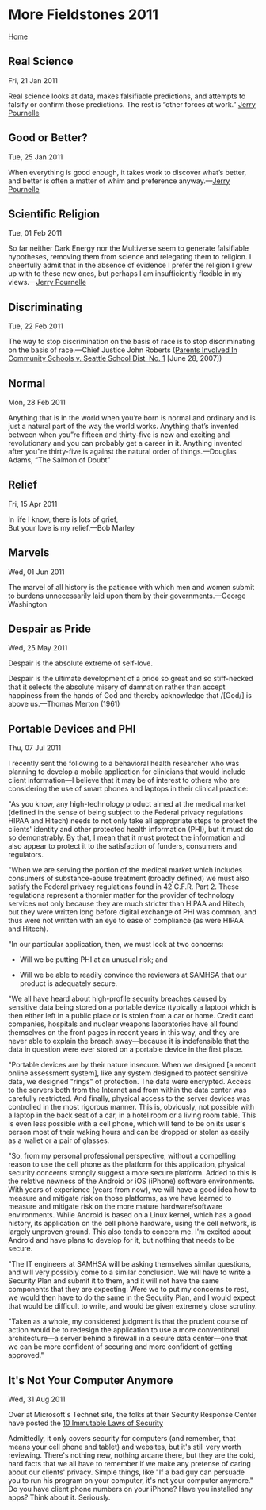 # More Fieldstones 2011
[Home](./index.html)

## Real Science
Fri, 21 Jan 2011

Real science looks at data, makes falsifiable predictions, and attempts to falsify or confirm those predictions. The rest is &ldquo;other forces at work.&rdquo; <a href="http://www.jerrypournelle.com/mail/2011/Q1/mail658.html## climate">Jerry Pournelle</a>

## Good or Better?
Tue, 25 Jan 2011

When everything is good enough, it takes work to discover what&rsquo;s better, and better is often a matter of whim and preference anyway.&mdash;<a href="http://www.chaosmanorreviews.com//oa/2011/20110124_col.php">Jerry Pournelle</a>

## Scientific Religion
Tue, 01 Feb 2011

So far neither Dark Energy nor the Multiverse seem to generate falsifiable hypotheses, removing them from science and relegating them to religion. I cheerfully admit that in the absence of evidence I prefer the religion I grew up with to these new ones, but perhaps I am insufficiently flexible in my views.&mdash;<a href="http://www.jerrypournelle.com/mail/2011/Q1/mail660.html## Monday">Jerry Pournelle</a>

## Discriminating
Tue, 22 Feb 2011

The way to stop discrimination on the basis of race is to stop discriminating on the basis of race.&mdash;Chief Justice John Roberts (<a href="http://www.law.cornell.edu/supct/html/05-908.ZO.html">Parents Involved In Community Schools v. Seattle School Dist. No. 1</a> [June 28, 2007])

## Normal
Mon, 28 Feb 2011

Anything that is in the world when you&rsquo;re born is normal and ordinary and is just a natural part of the way the world works. Anything that&rsquo;s invented between when you&rdquo;re fifteen and thirty-five is new and exciting and revolutionary and you can probably get a career in it. Anything invented after you&rdquo;re thirty-five is against the natural order of things.&mdash;Douglas Adams, &ldquo;The Salmon of Doubt&rdquo;

## Relief
Fri, 15 Apr 2011

In life I know, there is lots of grief,<br>
But your love is my relief.&mdash;Bob Marley

## Marvels
Wed, 01 Jun 2011

The marvel of all history is the patience with which men and women submit to burdens unnecessarily laid upon them by their governments.&mdash;George Washington

## Despair as Pride
Wed, 25 May 2011

Despair is the absolute extreme of self-love.

Despair is the ultimate development of a pride so great and so stiff-necked that it selects the absolute misery of damnation rather than accept happiness from the hands of God and thereby acknowledge that /[God/] is above us.&mdash;Thomas Merton (1961)

## Portable Devices and PHI
Thu, 07 Jul 2011

I recently sent the following to a behavioral health researcher who was planning to develop a mobile application for clinicians that would include client information&mdash;I believe that it may be of interest to others who are considering the use of smart phones and laptops in their clinical practice:

"As you know, any high-technology product aimed at the medical market (defined in the sense of being subject to the Federal privacy regulations HIPAA and Hitech) needs to not only take all appropriate steps to protect the clients' identity and other protected health information (PHI), but it must do so demonstrably. By that, I mean that it must protect the information and also appear to protect it to the satisfaction of funders, consumers and regulators.

"When we are serving the portion of the medical market which includes consumers of substance-abuse treatment (broadly defined) we must also satisfy the Federal privacy regulations found in 42 C.F.R. Part 2. These regulations represent a thornier matter for the provider of technology services not only because they are much stricter than HIPAA and Hitech, but they were written long before digital exchange of PHI was common, and thus were not written with an eye to ease of compliance (as were HIPAA and Hitech).

"In our particular application, then, we must look at two concerns:

- Will we be putting PHI at an unusual risk; and

- Will we be able to readily convince the reviewers at SAMHSA that our product is adequately secure.

"We all have heard about high-profile security breaches caused by sensitive data being stored on a portable device (typically a laptop) which is then either left in a public place or is stolen from a car or home. Credit card companies, hospitals and nuclear weapons laboratories have all found themselves on the front pages in recent years in this way, and they are never able to explain the breach away&mdash;because it is indefensible that the data in question were ever stored on a portable device in the first place.

"Portable devices are by their nature insecure. When we designed [a recent online assessment system], like any system designed to protect sensitive data, we designed "rings" of protection. The data were encrypted. Access to the servers both from the Internet and from within the data center was carefully restricted. And finally, physical access to the server devices was controlled in the most rigorous manner. This is, obviously, not possible with a laptop in the back seat of a car, in a hotel room or a living room table. This is even less possible with a cell phone, which will tend to be on its user's person most of their waking hours and can be dropped or stolen as easily as a wallet or a pair of glasses.

"So, from my personal professional perspective, without a compelling reason to use the cell phone as the platform for this application, physical security concerns strongly suggest a more secure platform. Added to this is the relative newness of the Android or iOS (iPhone) software environments. With years of experience (years from now), we will have a good idea how to measure and mitigate risk on those platforms, as we have learned to measure and mitigate risk on the more mature hardware/software environments. While Android is based on a Linux kernel, which has a good history, its application on the cell phone hardware, using the cell network, is largely unproven ground. This also tends to concern me. I'm excited about Android and have plans to develop for it, but nothing that needs to be secure.

"The IT engineers at SAMHSA will be asking themselves similar questions, and will very possibly come to a similar conclusion. We will have to write a Security Plan and submit it to them, and it will not have the same components that they are expecting. Were we to put my concerns to rest, we would then have to do the same in the Security Plan, and I would expect that would be difficult to write, and would be given extremely close scrutiny.

"Taken as a whole, my considered judgment is that the prudent course of action would be to redesign the application to use a more conventional architecture&mdash;a server behind a firewall in a secure data center&mdash;one that we can be more confident of securing and more confident of getting approved."


## It&#039;s Not Your Computer Anymore
Wed, 31 Aug 2011

Over at Microsoft's Technet site, the folks at their Security Response Center have posted the [10 Immutable Laws of Security](http://technet.microsoft.com/en-us/library/cc722487.aspx)

Admittedly, it only covers security for computers (and remember, that means your cell phone and tablet) and websites, but it's still very worth reviewing. There's nothing new, nothing arcane there, but they are the cold, hard facts that we all have to remember if we make any pretense of caring about our clients' privacy. Simple things, like "If a bad guy can persuade you to run his program on your computer, it's not your computer anymore."
Do you have client phone numbers on your iPhone? Have you installed any apps?
Think about it. Seriously.

